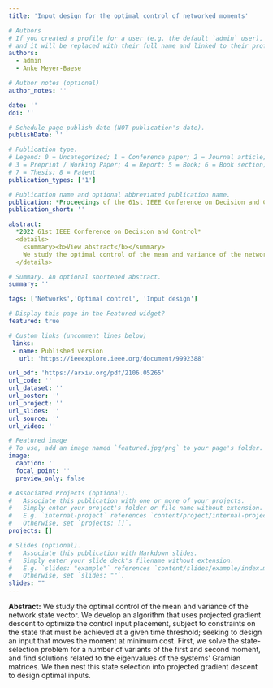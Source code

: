 ```yaml
---
title: 'Input design for the optimal control of networked moments'

# Authors
# If you created a profile for a user (e.g. the default `admin` user), write the username (folder name) here
# and it will be replaced with their full name and linked to their profile.
authors:
  - admin
  - Anke Meyer-Baese

# Author notes (optional)
author_notes: ''

date: ''
doi: ''

# Schedule page publish date (NOT publication's date).
publishDate: ''

# Publication type.
# Legend: 0 = Uncategorized; 1 = Conference paper; 2 = Journal article;
# 3 = Preprint / Working Paper; 4 = Report; 5 = Book; 6 = Book section;
# 7 = Thesis; 8 = Patent
publication_types: ['1']

# Publication name and optional abbreviated publication name.
publication: *Proceedings of the 61st IEEE Conference on Decision and Control*
publication_short: ''

abstract:
  *2022 61st IEEE Conference on Decision and Control*
  <details>
    <summary><b>View abstract</b></summary>
    We study the optimal control of the mean and variance of the network state vector. We develop an algorithm that uses projected gradient descent to optimize the control input placement, subject to constraints on the state that must be achieved at a given time threshold; seeking to design an input that moves the moment at minimum cost. First, we solve the state-selection problem for a number of variants of the first and second moment, and find solutions related to the eigenvalues of the systems' Gramian matrices. We then nest this state selection into projected gradient descent to design optimal inputs.
  </details>

# Summary. An optional shortened abstract.
summary: ''

tags: ['Networks','Optimal control', 'Input design']

# Display this page in the Featured widget?
featured: true

# Custom links (uncomment lines below)
 links:
 - name: Published version
   url: 'https://ieeexplore.ieee.org/document/9992388'

url_pdf: 'https://arxiv.org/pdf/2106.05265'
url_code: ''
url_dataset: ''
url_poster: ''
url_project: ''
url_slides: ''
url_source: ''
url_video: ''

# Featured image
# To use, add an image named `featured.jpg/png` to your page's folder.
image:
  caption: ''
  focal_point: ''
  preview_only: false

# Associated Projects (optional).
#   Associate this publication with one or more of your projects.
#   Simply enter your project's folder or file name without extension.
#   E.g. `internal-project` references `content/project/internal-project/index.md`.
#   Otherwise, set `projects: []`.
projects: []

# Slides (optional).
#   Associate this publication with Markdown slides.
#   Simply enter your slide deck's filename without extension.
#   E.g. `slides: "example"` references `content/slides/example/index.md`.
#   Otherwise, set `slides: ""`.
slides: ""
---
```

**Abstract:** We study the optimal control of the mean and variance of the network state vector. We develop an algorithm that uses projected gradient descent to optimize the control input placement, subject to constraints on the state that must be achieved at a given time threshold; seeking to design an input that moves the moment at minimum cost. First, we solve the state-selection problem for a number of variants of the first and second moment, and find solutions related to the eigenvalues of the systems' Gramian matrices. We then nest this state selection into projected gradient descent to design optimal inputs.